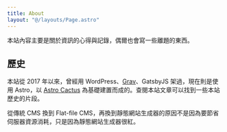 ```yaml
---
title: About
layout: "@/layouts/Page.astro"
---
```


本站內容主要是關於資訊的心得與記錄，偶爾也會寫一些離題的東西。

## 歷史

本站從 2017 年以來，曾經用 WordPress、[Grav](https://getgrav.org/)、GatsbyJS 架過，現在則是使用 Astro，以 [Astro Cactus](https://github.com/chrismwilliams/astro-theme-cactus) 為基礎建置而成的。查閱本站文章可以找到一些本站歷史的片段。

從傳統 CMS 換到 Flat-file CMS，再換到靜態網站生成器的原因不是因為要節省伺服器資源消耗，只是因為靜態網站生成器很紅。
